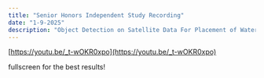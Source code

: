 ```yaml
---
title: "Senior Honors Independent Study Recording"
date: "1-9-2025"
description: "Object Detection on Satellite Data For Placement of Water Harvesting Units in East Africa"
---
```


[https://youtu.be/_t-wOKR0xpo](https://youtu.be/_t-wOKR0xpo)

fullscreen for the best results!